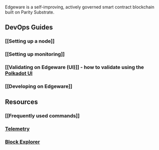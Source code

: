 Edgeware is a self-improving, actively governed smart contract blockchain built on Parity Substrate.

## DevOps Guides

### [[Setting up a node]]

### [[Setting up monitoring]]

### [[Validating on Edgeware (UI)]] - how to validate using the [Polkadot UI](https://polkadot.js.org/apps)

### [[Developing on Edgeware]]

## Resources

### [[Frequently used commands]]

### [Telemetry](https://telemetry.polkadot.io/#/Edgeware%20Testnet)

### [Block Explorer](https://polkascan.io/pre/edgeware-testnet/dashboard)
